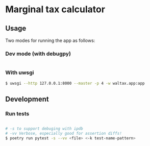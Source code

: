 # Marginal tax calculator


## Usage

Two modes for running the app as follows:

### Dev mode (with debugpy)

```bash

```

### With uwsgi
```bash
$ uwsgi --http 127.0.0.1:8000 --master -p 4 -w waltax.app:app
```


## Development

### Run tests
```bash

# -s to support debuging with ipdb
# -vv Verbose, especially good for assertion diffs!
$ poetry run pytest -s --vv <file> <-k test-name-pattern>
```
